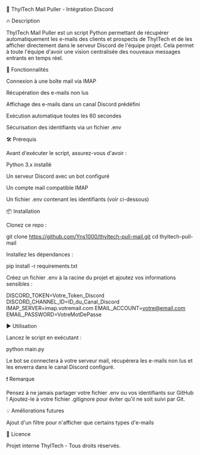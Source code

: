 📩 ThylTech Mail Puller - Intégration Discord

🔥 Description

ThylTech Mail Puller est un script Python permettant de récupérer automatiquement les e-mails des clients et prospects de ThylTech et de les afficher directement dans le serveur Discord de l'équipe projet. Cela permet à toute l'équipe d'avoir une vision centralisée des nouveaux messages entrants en temps réel.

🚀 Fonctionnalités

Connexion à une boîte mail via IMAP

Récupération des e-mails non lus

Affichage des e-mails dans un canal Discord prédéfini

Exécution automatique toutes les 60 secondes

Sécurisation des identifiants via un fichier .env

🛠 Prérequis

Avant d'exécuter le script, assurez-vous d'avoir :

Python 3.x installé

Un serveur Discord avec un bot configuré

Un compte mail compatible IMAP

Un fichier .env contenant les identifiants (voir ci-dessous)

📦 Installation

Clonez ce repo :

git clone https://github.com/Yns1000/thyltech-pull-mail.git
cd thyltech-pull-mail

Installez les dépendances :

pip install -r requirements.txt

Créez un fichier .env à la racine du projet et ajoutez vos informations sensibles :

DISCORD_TOKEN=Votre_Token_Discord
DISCORD_CHANNEL_ID=ID_du_Canal_Discord
IMAP_SERVER=imap.votremail.com
EMAIL_ACCOUNT=votre@email.com
EMAIL_PASSWORD=VotreMotDePasse

▶ Utilisation

Lancez le script en exécutant :

python main.py

Le bot se connectera à votre serveur mail, récupérera les e-mails non lus et les enverra dans le canal Discord configuré.

❗ Remarque

Pensez à ne jamais partager votre fichier .env ou vos identifiants sur GitHub !
Ajoutez-le à votre fichier .gitignore pour éviter qu'il ne soit suivi par Git.

💡 Améliorations futures

Ajout d'un filtre pour n'afficher que certains types d'e-mails

📝 Licence

Projet interne ThylTech - Tous droits réservés.
